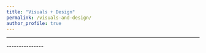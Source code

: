 ```yaml
---
title: "Visuals + Design"
permalink: /visuals-and-design/
author_profile: true
---
```


---------------
<p></p><p></p>
<!-- **[2013](/portfolio/windows-8-applications/)** - Windows 8 Applications (Published Applications) -->
<p></p><p></p>
---------------